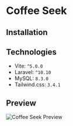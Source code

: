 # Coffee Seek

## Installation

## Technologies
- Vite: `^5.0.0`
- Laravel: `^10.10`
- MySQL: `8.3.0`
- Tailwind.css: `3.4.1`

## Preview
![Coffee Seek Preview](public/coffeeseek_preview.png)
